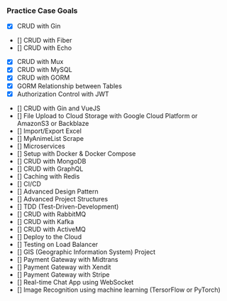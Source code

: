 ### Practice Case Goals
- [x] CRUD with Gin
- [] CRUD with Fiber
- [] CRUD with Echo
- [x] CRUD with Mux
- [x] CRUD with MySQL
- [x] CRUD with GORM
- [x] GORM Relationship between Tables
- [x] Authorization Control with JWT
- [] CRUD with Gin and VueJS
- [] File Upload to Cloud Storage with Google Cloud Platform or AmazonS3 or Backblaze
- [] Import/Export Excel
- [] MyAnimeList Scrape
- [] Microservices
- [] Setup with Docker & Docker Compose
- [] CRUD with MongoDB
- [] CRUD with GraphQL
- [] Caching with Redis
- [] CI/CD
- [] Advanced Design Pattern
- [] Advanced Project Structures
- [] TDD (Test-Driven-Development)
- [] CRUD with RabbitMQ
- [] CRUD with Kafka
- [] CRUD with ActiveMQ
- [] Deploy to the Cloud
- [] Testing on Load Balancer
- [] GIS (Geographic Information System) Project
- [] Payment Gateway with Midtrans
- [] Payment Gateway with Xendit
- [] Payment Gateway with Stripe
- [] Real-time Chat App using WebSocket
- [] Image Recognition using machine learning (TersorFlow or PyTorch)